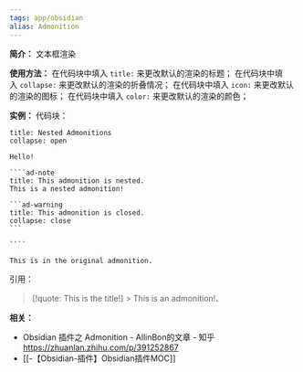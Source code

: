 ```yaml
---
tags: app/obsidian
alias: Admonition 
---
```


**简介：**
文本框渲染

**使用方法：**
在代码块中填入 `title:` 来更改默认的渲染的标题；
在代码块中填入 `collapse:` 来更改默认的渲染的折叠情况；
在代码块中填入 `icon:` 来更改默认的渲染的图标；
在代码块中填入 `color:` 来更改默认的渲染的颜色；

**实例：**
代码块：
`````ad-note
title: Nested Admonitions
collapse: open

Hello!

````ad-note
title: This admonition is nested.
This is a nested admonition!

```ad-warning
title: This admonition is closed.
collapse: close
```

````

This is in the original admonition.
`````
引用：
> [!quote: This is the title!] > This is an admonition!、

**相关：**
* Obsidian 插件之 Admonition - AllinBon的文章 - 知乎 https://zhuanlan.zhihu.com/p/391252867
* [[-【Obsidian-插件】Obsidian插件MOC]]